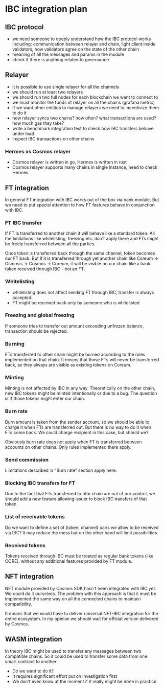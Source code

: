 # IBC integration plan

## IBC protocol
- we need someone to deeply understand how the IBC protocol works including: communication between relayer and chain, light client inside validators, how validators agree on the state of the other chain
- meaning of all the messages and params in the module
- check if there is anything related to governance

## Relayer
- it is possible to use single relayer for all the channels
- we should run at least two relayers
- we should run two full nodes for each blockchain we want to connect to
- we must monitor the funds of relayer on all the chains (grafana metric)
- if we want other entities to manage relayers we need to incentivize them to do it
- how relayer syncs two chains? how often? what transactions are used? how much gas they take?
- write a benchmark integration test to check how IBC transfers behave under load
- inspect IBC transactions on other chains
 
### Hermes vs Cosmos relayer
- Cosmos relayer is written in go, Hermes is written in rust
- Cosmos relayer supports many chains in single instance, need to check Hermes

## FT integration

In general FT integration with IBC works out of the box via bank module. But we need to put special attention to how FT features behave in conjunction with IBC.

### FT IBC transfer
If FT is transferred to another chain it will behave like a standard token. All the limitations like whitelisting, freezing etc. don't apply there and FTs might be freely transferred between all the parties.

Once token is transferred back through the same channel, token becomes our FT back. But if it is transferred through yet another chain like Coreum -> Osmosis -> Cosmos -> Coreum, it will be visible on our chain like a bank token received through IBC - not an FT.

### Whitelisting
- whitelisting does not affect sending FT through IBC, transfer is always accepted.
- FT might be received back only by someone who is whitelisted

### Freezing and global freezing
If someone tries to transfer out amount exceeding unfrozen balance, transaction should be rejected.

### Burning
FTs transferred to other chain might be burned according to the rules implemented on that chain. It means that those FTs will never be transferred back, so they always are visible as existing tokens on Coreum.

### Minting
Minting is not affected by IBC in any way. Theoretically on the other chain, new IBC tokens might be minted intentionally or due to a bug. The question is if those tokens might enter our chain.

### Burn rate
Burn amount is taken from the sender account, so we should be able to charge it when FTs are transferred out. But there is no way to do it when FTs come back. We could charge recipient in this case, but should we?

Obviously burn rate does not apply when FT is transferred between accounts on other chains. Only rules implemented there apply.

### Send commission
Limitations described in "Burn rate" section apply here.

### Blocking IBC transfers for FT

Due to the fact that FTs transferred to othr chain are out of our control, we should add a new feature allowing issuer to block IBC transfers of that token.

### List of receivable tokens

Do we want to define a set of (token, channel) pairs we allow to be received via IBC?
It may reduce the mess but on the other hand will limit possibilities.

### Received tokens

Tokens received through IBC must be treated as regular bank tokens (like CORE), without any additional features provided by FT module.

## NFT integration

NFT module provided by Cosmos SDK hasn't been integrated with IBC yet.
We could do it ourselves. The problem with this approach is that it must be implemented the same way on all the connected chains to maintain compatibility.

It means that we would have to deliver universal NFT-IBC integration for the entire ecosystem. In my opinion we should wait for official version delivered by Cosmos.

## WASM integration

In theory IBC might be used to transfer any messages between two compatible chains. So it could be used to transfer some data from one smart contract to another.

- Do we want to do it?
- It requires significant effort put on investigation first
- We don't even know at the moment if it really might be done in practice.

